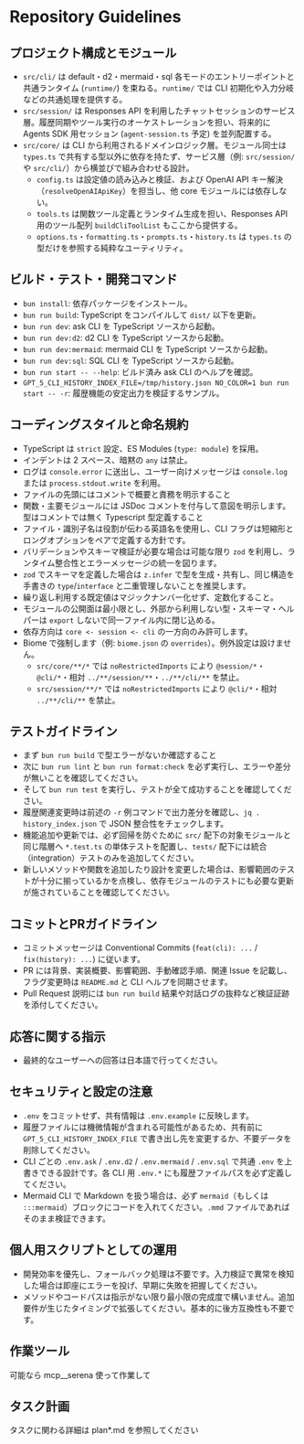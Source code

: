# Repository Guidelines

## プロジェクト構成とモジュール

- `src/cli/` は default・d2・mermaid・sql 各モードのエントリーポイントと共通ランタイム (`runtime/`) を束ねる。`runtime/` では CLI 初期化や入力分岐などの共通処理を提供する。
- `src/session/` は Responses API を利用したチャットセッションのサービス層。履歴同期やツール実行のオーケストレーションを担い、将来的に Agents SDK 用セッション (`agent-session.ts` 予定) を並列配置する。
- `src/core/` は CLI から利用されるドメインロジック層。モジュール同士は `types.ts` で共有する型以外に依存を持たず、サービス層（例: `src/session/` や `src/cli/`）から横並びで組み合わせる設計。
  - `config.ts` は設定値の読み込みと検証、および OpenAI API キー解決（`resolveOpenAIApiKey`）を担当し、他 core モジュールには依存しない。
  - `tools.ts` は関数ツール定義とランタイム生成を担い、Responses API 用のツール配列 `buildCliToolList` もここから提供する。
  - `options.ts`・`formatting.ts`・`prompts.ts`・`history.ts` は `types.ts` の型だけを参照する純粋なユーティリティ。

## ビルド・テスト・開発コマンド

- `bun install`: 依存パッケージをインストール。
- `bun run build`: TypeScript をコンパイルして `dist/` 以下を更新。
- `bun run dev`: ask CLI を TypeScript ソースから起動。
- `bun run dev:d2`: d2 CLI を TypeScript ソースから起動。
- `bun run dev:mermaid`: mermaid CLI を TypeScript ソースから起動。
- `bun run dev:sql`: SQL CLI を TypeScript ソースから起動。
- `bun run start -- --help`: ビルド済み ask CLI のヘルプを確認。
- `GPT_5_CLI_HISTORY_INDEX_FILE=/tmp/history.json NO_COLOR=1 bun run start -- -r`: 履歴機能の安定出力を検証するサンプル。

## コーディングスタイルと命名規約

- TypeScript は `strict` 設定、ES Modules (`type: module`) を採用。
- インデントは 2 スペース、暗黙の `any` は禁止。
- ログは `console.error` に送出し、ユーザー向けメッセージは `console.log` または `process.stdout.write` を利用。
- ファイルの先頭にはコメントで概要と責務を明示すること
- 関数・主要モジュールには JSDoc コメントを付与して意図を明示します。型はコメントでは無く Typescript 型定義すること
- ファイル・識別子名は役割が伝わる英語名を使用し、CLI フラグは短縮形とロングオプションをペアで定義する方針です。
- バリデーションやスキーマ検証が必要な場合は可能な限り `zod` を利用し、ランタイム整合性とエラーメッセージの統一を図ります。
- `zod` でスキーマを定義した場合は `z.infer` で型を生成・共有し、同じ構造を手書きの `type`/`interface` と二重管理しないことを推奨します。
- 繰り返し利用する既定値はマジックナンバー化せず、定数化すること。
- モジュールの公開面は最小限とし、外部から利用しない型・スキーマ・ヘルパーは `export` しないで同一ファイル内に閉じ込める。
- 依存方向は `core <- session <- cli` の一方向のみ許可します。
- Biome で強制します（例: `biome.json` の `overrides`）。例外設定は設けません。
  - `src/core/**/*` では `noRestrictedImports` により `@session/*`・`@cli/*`・相対 `../**/session/**`・`../**/cli/**` を禁止。
  - `src/session/**/*` では `noRestrictedImports` により `@cli/*`・相対 `../**/cli/**` を禁止。


## テストガイドライン

- まず `bun run build` で型エラーがないか確認すること
- 次に `bun run lint` と `bun run format:check` を必ず実行し、エラーや差分が無いことを確認してください。
- そして `bun run test` を実行し、テストが全て成功することを確認してください。
- 履歴関連変更時は前述の `-r` 例コマンドで出力差分を確認し、`jq . history_index.json` で JSON 整合性をチェックします。
- 機能追加や更新では、必ず回帰を防ぐために `src/` 配下の対象モジュールと同じ階層へ `*.test.ts` の単体テストを配置し、`tests/` 配下には統合（integration）テストのみを追加してください。
- 新しいメソッドや関数を追加したり設計を変更した場合は、影響範囲のテストが十分に揃っているかを点検し、依存モジュールのテストにも必要な更新が施されていることを確認してください。

## コミットとPRガイドライン

- コミットメッセージは Conventional Commits (`feat(cli): ...` / `fix(history): ...`) に従います。
- PR には背景、実装概要、影響範囲、手動確認手順、関連 Issue を記載し、フラグ変更時は `README.md` と CLI ヘルプを同期させます。
- Pull Request 説明には `bun run build` 結果や対話ログの抜粋など検証証跡を添付してください。

## 応答に関する指示

- 最終的なユーザーへの回答は日本語で行ってください。

## セキュリティと設定の注意

- `.env` をコミットせず、共有情報は `.env.example` に反映します。
- 履歴ファイルには機微情報が含まれる可能性があるため、共有前に `GPT_5_CLI_HISTORY_INDEX_FILE` で書き出し先を変更するか、不要データを削除してください。
- CLI ごとの `.env.ask` / `.env.d2` / `.env.mermaid` / `.env.sql` で共通 `.env` を上書きできる設計です。各 CLI 用 `.env.*` にも履歴ファイルパスを必ず定義してください。
- Mermaid CLI で Markdown を扱う場合は、必ず ```mermaid```（もしくは `:::mermaid`）ブロックにコードを入れてください。`.mmd` ファイルであればそのまま検証できます。

## 個人用スクリプトとしての運用

- 開発効率を優先し、フォールバック処理は不要です。入力検証で異常を検知した場合は即座にエラーを投げ、早期に失敗を把握してください。
- メソッドやコードパスは指示がない限り最小限の完成度で構いません。追加要件が生じたタイミングで拡張してください。基本的に後方互換性も不要です。

## 作業ツール

可能なら mcp\_\_serena 使って作業して

## タスク計画

タスクに関わる詳細は plan\*.md を参照してください
